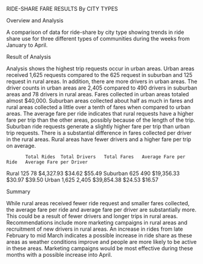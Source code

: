 RIDE-SHARE FARE RESULTS By CITY TYPES

Overview and Analysis

A comparison of data for ride-share by city type showing trends in ride share use for three different types of communities during the weeks from January to April.  


Result of Analysis

Analysis shows the highest trip requests occur in urban areas.  Urban areas received 1,625 requests compared to the 625 request in suburban and 125 request in rural areas.  In addition, there are more drivers in urban areas.  The driver counts in urban areas are 2,405 compared to 490 drivers in suburban areas and 78 drivers in rural areas.  Fares collected in urban areas totaled almost $40,000.  Suburban areas collected about half as much in fares and rural areas collected a little over a tenth of fares when compared to urban areas.  The average fare per ride indicates that rural requests have a higher fare per trip than the other areas, possibly because of the length of the trip.  Suburban ride requests generate a slightly higher fare per trip than urban trip requests.  There is a substantial difference in fares collected per driver in the rural areas.  Rural areas have fewer drivers and a higher fare per trip on average.

           Total Rides  Total Drivers   Total Fares   Average Fare per Ride   Average Fare per Driver

Rural          125              78        $4,327.93        $34.62                $55.49
Suburban       625             490       $19,356.33        $30.97                $39.50
Urban        1,625           2,405       $39,854.38        $24.53                $16.57


Summary

While rural areas received fewer ride request and smaller fares collected, the average fare per ride and average fare per driver are substantially more.  This could be a result of fewer drivers and longer trips in rural areas.  Recommendations include more marketing campaigns in rural areas and recruitment of new drivers in rural areas.  An increase in rides from late February to mid March indicates a possible increase in ride share as these areas as weather conditions improve and people are more likely to be active in these areas.  Marketing campaigns would be most effective during these months with a possible increase into April.
